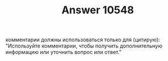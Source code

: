 ﻿---
title: "Answer 10548"
se.owner.user_id: 307379
se.owner.display_name: "Oleks"
se.owner.link: "https://ru.meta.stackoverflow.com/users/307379/oleks"
se.answer_id: 10548
se.question_id: 10547
se.post_type: answer
se.score: 3
se.is_accepted: True
---
<p>комментарии должны использоваться только для (цитирую): &quot;Используйте комментарии, чтобы получить дополнительную информацию или уточнить вопрос или ответ.&quot;</p>

